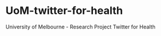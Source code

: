 UoM-twitter-for-health
======================

University of Melbourne - Research Project Twitter for Health
